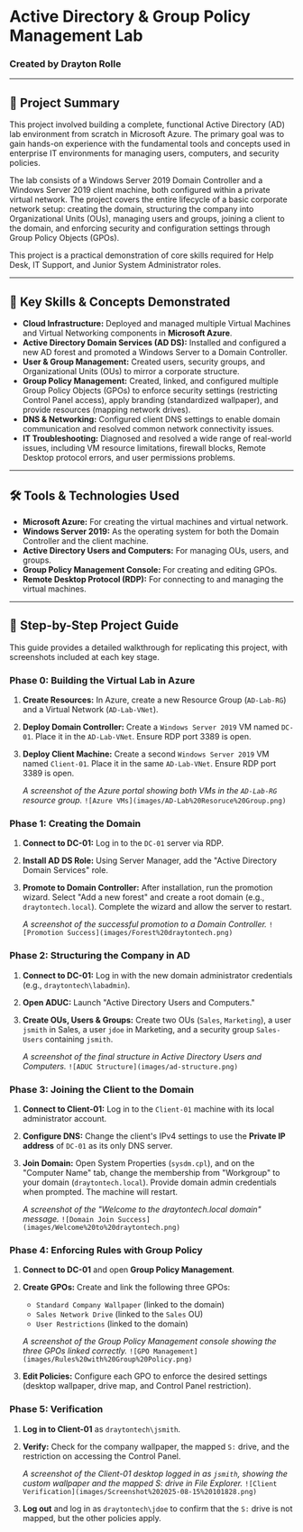 # Active Directory & Group Policy Management Lab

### Created by Drayton Rolle

---

## 📝 Project Summary

This project involved building a complete, functional Active Directory (AD) lab environment from scratch in Microsoft Azure. The primary goal was to gain hands-on experience with the fundamental tools and concepts used in enterprise IT environments for managing users, computers, and security policies.

The lab consists of a Windows Server 2019 Domain Controller and a Windows Server 2019 client machine, both configured within a private virtual network. The project covers the entire lifecycle of a basic corporate network setup: creating the domain, structuring the company into Organizational Units (OUs), managing users and groups, joining a client to the domain, and enforcing security and configuration settings through Group Policy Objects (GPOs).

This project is a practical demonstration of core skills required for Help Desk, IT Support, and Junior System Administrator roles.

---

## 🚀 Key Skills & Concepts Demonstrated

* **Cloud Infrastructure:** Deployed and managed multiple Virtual Machines and Virtual Networking components in **Microsoft Azure**.
* **Active Directory Domain Services (AD DS):** Installed and configured a new AD forest and promoted a Windows Server to a Domain Controller.
* **User & Group Management:** Created users, security groups, and Organizational Units (OUs) to mirror a corporate structure.
* **Group Policy Management:** Created, linked, and configured multiple Group Policy Objects (GPOs) to enforce security settings (restricting Control Panel access), apply branding (standardized wallpaper), and provide resources (mapping network drives).
* **DNS & Networking:** Configured client DNS settings to enable domain communication and resolved common network connectivity issues.
* **IT Troubleshooting:** Diagnosed and resolved a wide range of real-world issues, including VM resource limitations, firewall blocks, Remote Desktop protocol errors, and user permissions problems.

---

## 🛠️ Tools & Technologies Used

* **Microsoft Azure:** For creating the virtual machines and virtual network.
* **Windows Server 2019:** As the operating system for both the Domain Controller and the client machine.
* **Active Directory Users and Computers:** For managing OUs, users, and groups.
* **Group Policy Management Console:** For creating and editing GPOs.
* **Remote Desktop Protocol (RDP):** For connecting to and managing the virtual machines.

---

## 📖 Step-by-Step Project Guide

This guide provides a detailed walkthrough for replicating this project, with screenshots included at each key stage.

### Phase 0: Building the Virtual Lab in Azure

1.  **Create Resources:** In Azure, create a new Resource Group (`AD-Lab-RG`) and a Virtual Network (`AD-Lab-VNet`).
2.  **Deploy Domain Controller:** Create a `Windows Server 2019` VM named `DC-01`. Place it in the `AD-Lab-VNet`. Ensure RDP port 3389 is open.
3.  **Deploy Client Machine:** Create a second `Windows Server 2019` VM named `Client-01`. Place it in the same `AD-Lab-VNet`. Ensure RDP port 3389 is open.

    *A screenshot of the Azure portal showing both VMs in the `AD-Lab-RG` resource group.*
    `![Azure VMs](images/AD-Lab%20Resoruce%20Group.png)`

### Phase 1: Creating the Domain

1.  **Connect to DC-01:** Log in to the `DC-01` server via RDP.
2.  **Install AD DS Role:** Using Server Manager, add the "Active Directory Domain Services" role.
3.  **Promote to Domain Controller:** After installation, run the promotion wizard. Select "Add a new forest" and create a root domain (e.g., `draytontech.local`). Complete the wizard and allow the server to restart.

    *A screenshot of the successful promotion to a Domain Controller.*
    `![Promotion Success](images/Forest%20draytontech.png)`

### Phase 2: Structuring the Company in AD

1.  **Connect to DC-01:** Log in with the new domain administrator credentials (e.g., `draytontech\labadmin`).
2.  **Open ADUC:** Launch "Active Directory Users and Computers."
3.  **Create OUs, Users & Groups:** Create two OUs (`Sales`, `Marketing`), a user `jsmith` in Sales, a user `jdoe` in Marketing, and a security group `Sales-Users` containing `jsmith`.

    *A screenshot of the final structure in Active Directory Users and Computers.*
    `![ADUC Structure](images/ad-structure.png)`

### Phase 3: Joining the Client to the Domain

1.  **Connect to Client-01:** Log in to the `Client-01` machine with its local administrator account.
2.  **Configure DNS:** Change the client's IPv4 settings to use the **Private IP address** of `DC-01` as its only DNS server.
3.  **Join Domain:** Open System Properties (`sysdm.cpl`), and on the "Computer Name" tab, change the membership from "Workgroup" to your domain (`draytontech.local`). Provide domain admin credentials when prompted. The machine will restart.

    *A screenshot of the "Welcome to the draytontech.local domain" message.*
    `![Domain Join Success](images/Welcome%20to%20draytontech.png)`

### Phase 4: Enforcing Rules with Group Policy

1.  **Connect to DC-01** and open **Group Policy Management**.
2.  **Create GPOs:** Create and link the following three GPOs:
    * `Standard Company Wallpaper` (linked to the domain)
    * `Sales Network Drive` (linked to the `Sales` OU)
    * `User Restrictions` (linked to the domain)

    *A screenshot of the Group Policy Management console showing the three GPOs linked correctly.*
    `![GPO Management](images/Rules%20with%20Group%20Policy.png)`

3.  **Edit Policies:** Configure each GPO to enforce the desired settings (desktop wallpaper, drive map, and Control Panel restriction).

### Phase 5: Verification

1.  **Log in to Client-01** as `draytontech\jsmith`.
2.  **Verify:** Check for the company wallpaper, the mapped `S:` drive, and the restriction on accessing the Control Panel.

    *A screenshot of the Client-01 desktop logged in as `jsmith`, showing the custom wallpaper and the mapped S: drive in File Explorer.*
    `![Client Verification](images/Screenshot%202025-08-15%20101828.png)`

3.  **Log out** and log in as `draytontech\jdoe` to confirm that the `S:` drive is not mapped, but the other policies apply.

